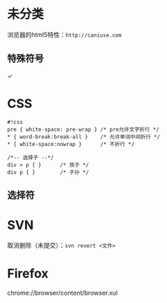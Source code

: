 # 未分类

浏览器的html5特性：`http://caniuse.com`  

## 特殊符号
✓

# CSS
```
#!css
pre { white-space: pre-wrap } /* pre允许文字折行 */
* { word-break:break-all }    /* 允许单词中间折行 */
* { white-space:nowrap }      /* 不折行 */

/*-- 选择子 --*/
div > p { }      /* 孩子 */  
div p { }        /* 子孙 */
```
## 选择符


# SVN
取消删除（未提交）：`svn revert <文件>`

# Firefox
chrome://browser/content/browser.xul